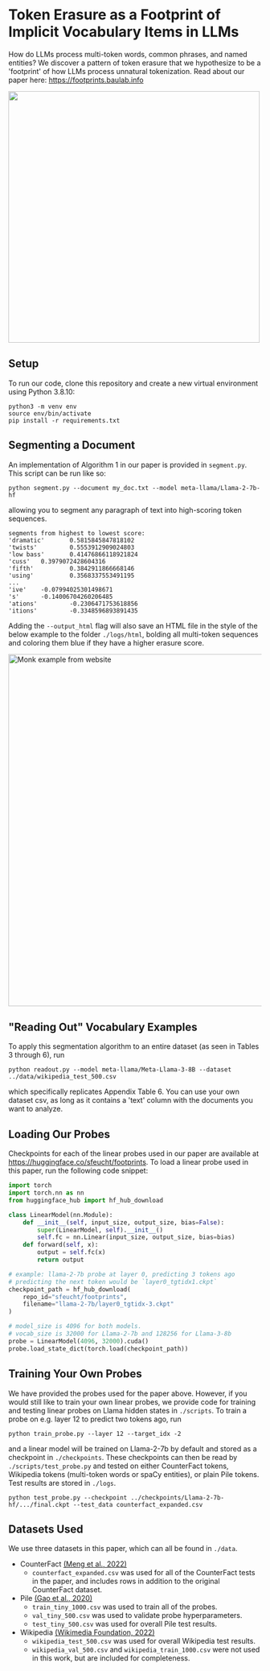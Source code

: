 # Token Erasure as a Footprint of Implicit Vocabulary Items in LLMs
How do LLMs process multi-token words, common phrases, and named entities? We discover a pattern of token erasure that we hypothesize to be a 'footprint' of how LLMs process unnatural tokenization. Read about our paper here: https://footprints.baulab.info

<img src="https://github.com/sfeucht/footprints/assets/56804258/78d7d86b-81e7-4818-8521-0c05e05934f2" width="500" />

## Setup 
To run our code, clone this repository and create a new virtual environment using Python 3.8.10:
```
python3 -m venv env
source env/bin/activate
pip install -r requirements.txt
```

## Segmenting a Document
An implementation of Algorithm 1 in our paper is provided in `segment.py`. This script can be run like so:
```
python segment.py --document my_doc.txt --model meta-llama/Llama-2-7b-hf
```
allowing you to segment any paragraph of text into high-scoring token sequences.
```
segments from highest to lowest score:
'dramatic'       0.5815845847818102
'twists'         0.5553912909024803
'low bass'       0.41476866118921824
'cuss'   0.3979072428604316
'fifth'          0.3842911866668146
'using'          0.3568337553491195
...
'ive'    -0.07994025301498671
's'      -0.14006704260206485
'ations'         -0.2306471753618856
'itions'         -0.3348596893891435
```
Adding the `--output_html` flag will also save an HTML file in the style of the below example to the folder `./logs/html`, bolding all multi-token sequences and coloring them blue if they have a higher erasure score.

<img width="700" alt="Monk example from website" src="https://github.com/sfeucht/footprints/assets/56804258/5ba3c7dd-da0b-4b2b-9a91-be86bdb0afb6">

## "Reading Out" Vocabulary Examples
To apply this segmentation algorithm to an entire dataset (as seen in Tables 3 through 6), run
```
python readout.py --model meta-llama/Meta-Llama-3-8B --dataset ../data/wikipedia_test_500.csv
```
which specifically replicates Appendix Table 6. You can use your own dataset csv, as long as it contains a 'text' column with the documents you want to analyze.  

## Loading Our Probes
Checkpoints for each of the linear probes used in our paper are available at https://huggingface.co/sfeucht/footprints. To load a linear probe used in this paper, run the following code snippet:

```python
import torch 
import torch.nn as nn
from huggingface_hub import hf_hub_download

class LinearModel(nn.Module):
    def __init__(self, input_size, output_size, bias=False):
        super(LinearModel, self).__init__()
        self.fc = nn.Linear(input_size, output_size, bias=bias)
    def forward(self, x):
        output = self.fc(x)
        return output

# example: llama-2-7b probe at layer 0, predicting 3 tokens ago
# predicting the next token would be `layer0_tgtidx1.ckpt`
checkpoint_path = hf_hub_download(
    repo_id="sfeucht/footprints", 
    filename="llama-2-7b/layer0_tgtidx-3.ckpt"
)

# model_size is 4096 for both models.
# vocab_size is 32000 for Llama-2-7b and 128256 for Llama-3-8b
probe = LinearModel(4096, 32000).cuda()
probe.load_state_dict(torch.load(checkpoint_path))
```

## Training Your Own Probes
We have provided the probes used for the paper above. However, if you would still like to train your own linear probes, we provide code for training and testing linear probes on Llama hidden states in `./scripts`. To train a probe on e.g. layer 12 to predict two tokens ago, run
```
python train_probe.py --layer 12 --target_idx -2 
```
and a linear model will be trained on Llama-2-7b by default and stored as a checkpoint in `./checkpoints`. These checkpoints can then be read by `./scripts/test_probe.py` and tested on either CounterFact tokens, Wikipedia tokens (multi-token words or spaCy entities), or plain Pile tokens. Test results are stored in `./logs`. 
```
python test_probe.py --checkpoint ../checkpoints/Llama-2-7b-hf/.../final.ckpt --test_data counterfact_expanded.csv
```

## Datasets Used
We use three datasets in this paper, which can all be found in `./data`. 

- CounterFact [(Meng et al., 2022)](https://rome.baulab.info/)
    - `counterfact_expanded.csv` was used for all of the CounterFact tests in the paper, and includes rows in addition to the original CounterFact dataset.
- Pile [(Gao et al., 2020)](https://pile.eleuther.ai/)
    - `train_tiny_1000.csv` was used to train all of the probes. 
    - `val_tiny_500.csv` was used to validate probe hyperparameters.
    - `test_tiny_500.csv` was used for overall Pile test results.
- Wikipedia [(Wikimedia Foundation, 2022)](https://huggingface.co/datasets/legacy-datasets/wikipedia)
    - `wikipedia_test_500.csv` was used for overall Wikipedia test results.
    - `wikipedia_val_500.csv` and `wikipedia_train_1000.csv` were not used in this work, but are included for completeness. 
